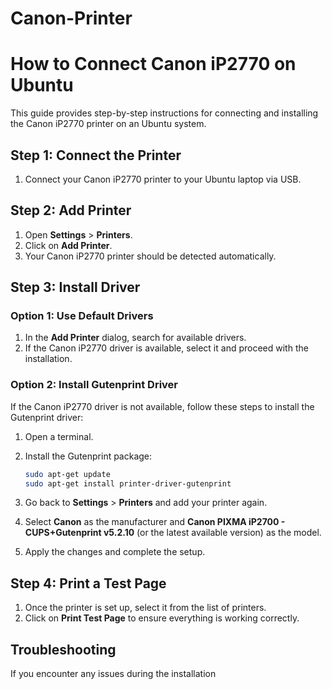 # Canon-Printer

# How to Connect Canon iP2770 on Ubuntu

This guide provides step-by-step instructions for connecting and installing the Canon iP2770 printer on an Ubuntu system.

## Step 1: Connect the Printer

1. Connect your Canon iP2770 printer to your Ubuntu laptop via USB.

## Step 2: Add Printer

1. Open **Settings** > **Printers**.
2. Click on **Add Printer**.
3. Your Canon iP2770 printer should be detected automatically.

## Step 3: Install Driver

### Option 1: Use Default Drivers

1. In the **Add Printer** dialog, search for available drivers.
2. If the Canon iP2770 driver is available, select it and proceed with the installation.

### Option 2: Install Gutenprint Driver

If the Canon iP2770 driver is not available, follow these steps to install the Gutenprint driver:

1. Open a terminal.
2. Install the Gutenprint package:

   ```bash
   sudo apt-get update
   sudo apt-get install printer-driver-gutenprint
   ```

3. Go back to **Settings** > **Printers** and add your printer again.
4. Select **Canon** as the manufacturer and **Canon PIXMA iP2700 - CUPS+Gutenprint v5.2.10** (or the latest available version) as the model.
5. Apply the changes and complete the setup.

## Step 4: Print a Test Page

1. Once the printer is set up, select it from the list of printers.
2. Click on **Print Test Page** to ensure everything is working correctly.

## Troubleshooting

If you encounter any issues during the installation
